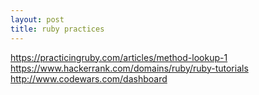 ```yaml
---
layout: post
title: ruby practices
---
```

https://practicingruby.com/articles/method-lookup-1
https://www.hackerrank.com/domains/ruby/ruby-tutorials
http://www.codewars.com/dashboard
